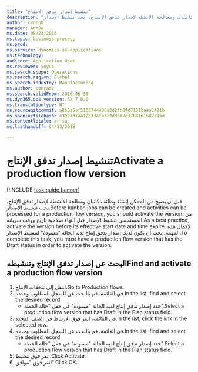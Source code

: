 ```yaml
--- 
title: "تنشيط إصدار تدفق الإنتاج"
description: "قبل أن يصبح من الممكن إنشاء وظائف كانبان ومعالجة الأنشطة لإصدار تدفق الإنتاج، يجب تنشيط الإصدار."
author: cvocph
manager: AnnBe
ms.date: 08/23/2016
ms.topic: business-process
ms.prod: 
ms.service: dynamics-ax-applications
ms.technology: 
audience: Application User
ms.reviewer: yuyus
ms.search.scope: Operations
ms.search.region: Global
ms.search.industry: Manufacturing
ms.author: conradv
ms.search.validFrom: 2016-06-30
ms.dyn365.ops.version: AX 7.0.0
ms.translationtype: HT
ms.sourcegitcommit: a8b5a5af5108744406a3d2fb84d7151baea2481b
ms.openlocfilehash: c399ad1a412d334fa3f3d06a7d37b41b168779ad
ms.contentlocale: ar-sa
ms.lasthandoff: 04/13/2018

---
```

# <a name="activate-a-production-flow-version"></a><span data-ttu-id="21a5f-103">تنشيط إصدار تدفق الإنتاج</span><span class="sxs-lookup"><span data-stu-id="21a5f-103">Activate a production flow version</span></span>

[!INCLUDE [task guide banner](../../includes/task-guide-banner.md)]

<span data-ttu-id="21a5f-104">قبل أن يصبح من الممكن إنشاء وظائف كانبان ومعالجة الأنشطة لإصدار تدفق الإنتاج، يجب تنشيط الإصدار.</span><span class="sxs-lookup"><span data-stu-id="21a5f-104">Before kanban jobs can be created and activities can be processed for a production flow version, you should activate the version.</span></span> <span data-ttu-id="21a5f-105">من المستحسن تنشيط الإصدار قبل انتهاء صلاحية تاريخ ووقت سريانه.</span><span class="sxs-lookup"><span data-stu-id="21a5f-105">As a best practice, activate the version before its effective start date and time expire.</span></span> <span data-ttu-id="21a5f-106">لإكمال هذه المهمة، يجب أن يكون لديك إصدار تدفق إنتاج لديه الحالة "مسودة" لتنشيط الإصدار.</span><span class="sxs-lookup"><span data-stu-id="21a5f-106">To complete this task, you must have a production flow version that has the Draft status in order to activate the version.</span></span> 


## <a name="find-and-activate-a-production-flow-version"></a><span data-ttu-id="21a5f-107">البحث عن إصدار تدفق الإنتاج وتنشيطه</span><span class="sxs-lookup"><span data-stu-id="21a5f-107">Find and activate a production flow version</span></span>
1. <span data-ttu-id="21a5f-108">انتقل إلى تدفقات الإنتاج‬.</span><span class="sxs-lookup"><span data-stu-id="21a5f-108">Go to Production flows.</span></span>
2. <span data-ttu-id="21a5f-109">في القائمة، قم بالبحث عن السجل المطلوب وحدده.</span><span class="sxs-lookup"><span data-stu-id="21a5f-109">In the list, find and select the desired record.</span></span>
    * <span data-ttu-id="21a5f-110">حدد إصدار تدفق إنتاج لديه الحالة "مسودة" في حقل "حالة الخطة".</span><span class="sxs-lookup"><span data-stu-id="21a5f-110">Select a production flow version that has Draft in the Plan status field.</span></span>  
3. <span data-ttu-id="21a5f-111">في القائمة، انقر فوق الارتباط في الصف المحدد.</span><span class="sxs-lookup"><span data-stu-id="21a5f-111">In the list, click the link in the selected row.</span></span>
4. <span data-ttu-id="21a5f-112">في القائمة، قم بالبحث عن السجل المطلوب وحدده.</span><span class="sxs-lookup"><span data-stu-id="21a5f-112">In the list, find and select the desired record.</span></span>
    * <span data-ttu-id="21a5f-113">حدد إصدار تدفق إنتاج لديه الحالة "مسودة" في حقل "حالة الخطة".</span><span class="sxs-lookup"><span data-stu-id="21a5f-113">Select a production flow version that has Draft in the Plan status field.</span></span>  
5. <span data-ttu-id="21a5f-114">انقر فوق تنشيط.</span><span class="sxs-lookup"><span data-stu-id="21a5f-114">Click Activate.</span></span>
6. <span data-ttu-id="21a5f-115">انقر فوق "موافق".</span><span class="sxs-lookup"><span data-stu-id="21a5f-115">Click OK.</span></span>


